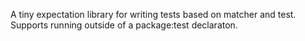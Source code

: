 A tiny expectation library for writing tests based on matcher and test. Supports running outside of a package:test declaraton.